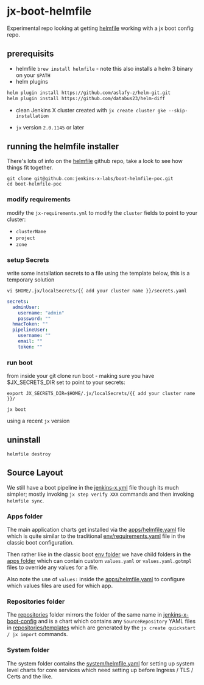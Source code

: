 # jx-boot-helmfile

Experimental repo looking at getting [helmfile](https://github.com/roboll/helmfile) working with a jx boot config repo.

## prerequisits

- helmfile `brew install helmfile` - note this also installs a helm 3 binary on your `$PATH`
- helm plugins
```bash
helm plugin install https://github.com/aslafy-z/helm-git.git
helm plugin install https://github.com/databus23/helm-diff
```
- clean Jenkins X cluster created with `jx create cluster gke --skip-installation`

- `jx` version `2.0.1145` or later

## running the helmfile installer

There's lots of info on the [helmfile](https://github.com/roboll/helmfile) github repo, take a look to see how things fit together.

```
git clone git@github.com:jenkins-x-labs/boot-helmfile-poc.git
cd boot-helmfile-poc
```    

### modify requirements

modify the `jx-requirements.yml` to modify the `cluster` fields to point to your cluster: 

* `clusterName`
* `project`
* `zone`

### setup Secrets


write some installation secrets to a file using the template below, this is a temporary solution

```
vi $HOME/.jx/localSecrets/{{ add your cluster name }}/secrets.yaml
```

```yaml
secrets:     
  adminUser:
    username: "admin"
    password: "" 
  hmacToken: "" 
  pipelineUser:
    username: ""  
    email: "" 
    token: "" 
```


### run boot

from inside your git clone run boot - making sure you have $JX_SECRETS_DIR set to point to your secrets:

```  
export JX_SECRETS_DIR=$HOME/.jx/localSecrets/{{ add your cluster name }}/                               

jx boot
``` 

using a recent `jx`  version 

## uninstall

```
helmfile destroy    
```                 

## Source Layout

We still have a boot pipeline in the [jenkins-x.yml](jenkins-x.yml) file though its much simpler; mostly invoking `jx step verify XXX` commands and then invoking `helmfile sync`.

### Apps folder

The main application charts get installed via the [apps/helmfile.yaml](apps/helmfile.yaml) file which is quite similar to the traditional [env/requirements.yaml](https://github.com/jenkins-x/jenkins-x-boot-config/blob/master/env/requirements.yaml) file in the classic boot configuration.

Then rather like in the classic boot [env folder](https://github.com/jenkins-x/jenkins-x-boot-config/tree/master/env) we have child folders in the [apps folder](apps) which can contain custom `values.yaml` or `values.yaml.gotmpl` files to override any values for a file.

Also note the use of `values:` inside the [apps/helmfile.yaml](apps/helmfile.yaml#L20) to configure which values files are used for which app.


### Repositories folder

The [repositories](repositories) folder mirrors the folder of the same name in [jenkins-x-boot-config](https://github.com/jenkins-x/jenkins-x-boot-config) and is a chart which contains any `SourceRepository` YAML files in [repositories/templates](repositories/templates) which are generated by the `jx create quickstart / jx import` commands.


### System folder

The system folder contains the [system/helmfile.yaml](system/helmfile.yaml) for setting up system level charts for core services which need setting up before Ingress / TLS / Certs and the like.
